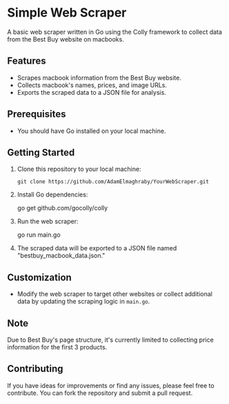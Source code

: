 ﻿# Simple Web Scraper

A basic web scraper written in Go using the Colly framework to collect data from the Best Buy website on macbooks.

## Features

- Scrapes macbook information from the Best Buy website.
- Collects macbook's names, prices, and image URLs.
- Exports the scraped data to a JSON file for analysis.

## Prerequisites

- You should have Go installed on your local machine.

## Getting Started

1. Clone this repository to your local machine:

   ```shell
   git clone https://github.com/AdamElmaghraby/YourWebScraper.git

2. Install Go dependencies:

    go get github.com/gocolly/colly

3. Run the web scraper:

    go run main.go


4. The scraped data will be exported to a JSON file named "bestbuy_macbook_data.json."

## Customization

- Modify the web scraper to target other websites or collect additional data by updating the scraping logic in `main.go`.

## Note

Due to Best Buy's page structure, it's currently limited to collecting price information for the first 3 products.


## Contributing

If you have ideas for improvements or find any issues, please feel free to contribute. You can fork the repository and submit a pull request.


